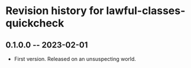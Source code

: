# Revision history for lawful-classes-quickcheck

## 0.1.0.0 -- 2023-02-01

* First version. Released on an unsuspecting world.
